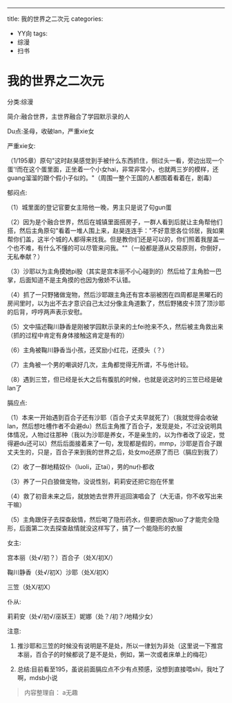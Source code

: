---
title: 我的世界之二次元
categories:
- YY向
tags:
- 综漫
- 扫书
# 我的世界之二次元
分类:综漫

简介:融合世界，主世界融合了学园默示录的人

Du点:圣母，收破lan，严重xie女

严重xie女:

（1/195章）原句"这时赵昊感觉到手被什么东西抓住，侧过头一看，旁边出现一个蛋'!而在这个蛋里面，正坐着一个小女hai，非常非常小，也就两三岁的模样，还guang溜溜的跟个假小子似的。"（周围一整个王国的人都围着看着在，剧毒）

郁闷点:

（1）城里面的登记官要女主陪他一晚，男主只是说了句gun蛋

（2）因为是个融合世界，然后在城镇里面搭房子，一群人看到后就让主角帮他们搭，然后主角原句"看着一堆人围上来，赵昊连连手："不好意思各位邻居，我如果帮你们盖，这半个城的人都得来找我。但是教你们还是可以的，你们照着我屋盖一个也不难，有什么不懂的可以尽管来问我。""（一般都是遵从交易原则，你倒好，无私奉献？）

（3）沙耶以为主角摸她pi股（其实是宫本丽不小心碰到的）然后给了主角脸一巴掌，后面知道不是主角摸的也因为傲娇不认错。

（4）抓了一只野猪做宠物，然后沙耶跟主角还有宫本丽被困在四周都是黑曜石的房间里时，以为出不去才意识自己太过分像主角道歉了，然后野猪皮卡顶了顶沙耶的后背，哼哼两声表示安慰。

（5）文中描述鞠川静香是刚被学园默示录来的土fei抢来不久，然后被主角救出来（抓的过程中肯定有身体接触这肯定是有的）

（6）主角被鞠川静香当小孩，还奖励小红花，还摸头（？）

（7）主角被一个男的嘲讽好几次，主角都觉得无所谓，不与他计较。

（8）遇到三笠，但已经是长大之后有腹肌的时候，也就是说这时的三笠已经是破lan了

膈应点:

（1）本来一开始遇到百合子还有沙耶（百合子丈夫早就死了）（我就觉得会收破lan，然后想吐槽作者不会避du）然后主角推了百合子，发现是处，不过没说明具体情况，人物过往那种（我以为沙耶是养女，不是亲生的，以为作者改了设定，觉得避du还可以）然后后面接着来了一句，发现都是假的，mmp，沙耶是百合子跟丈夫生的，只是，百合子来到我的世界之后，处女mo还原了而已（膈应到我了）

（2）收了一群地精奴仆（luoli，正tai），男的nu仆都收

（3）养了一只白狼做宠物，没说性别，莉莉安还把它抱在怀里

（4）救了初音未来之后，就放她去世界开巡回演唱会了（大无语，你不收写出来干嘛）

（5）主角跟伢子去探查敌情，然后喝了隐形药水，但要把衣服tuo了才能完全隐形，后面第二次去探查敌情就没这样写了，搞了一个能隐形的衣服

女主:

宫本丽（处√/初？）百合子（处X/初X/）

鞠川静香（处√/初X）沙耶（处X/初X）

三笠（处Ⅹ/初X）

仆从:

莉莉安（处√/初√/巫妖王）妮娜（处？/初？/地精少女）

注意:

1.  推沙耶和三笠的时候没有说明是不是处，所以一律划为非处（这里说一下推宫本丽，百合子的时候都说了是不是处，例如，第一次或者床单上的梅花）

2.  总结:目前看至195，虽说前面膈应点不少有点预感，没想到直接喂shi，我吐了啊，mdsb小说


> 内容整理自： a无趣